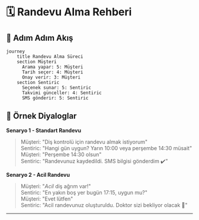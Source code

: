 # 🗓️ Randevu Alma Rehberi

## 🔄 Adım Adım Akış
```mermaid
journey
    title Randevu Alma Süreci
    section Müşteri
      Arama yapar: 5: Müşteri
      Tarih seçer: 4: Müşteri
      Onay verir: 3: Müşteri
    section Sentiric
      Seçenek sunar: 5: Sentiric
      Takvimi günceller: 4: Sentiric
      SMS gönderir: 5: Sentiric
```

## 💬 Örnek Diyaloglar
**Senaryo 1 - Standart Randevu**  
> Müşteri: "Diş kontrolü için randevu almak istiyorum"  
> Sentiric: "Hangi gün uygun? Yarın 10:00 veya perşembe 14:30 müsait"  
> Müşteri: "Perşembe 14:30 olsun"  
> Sentiric: "Randevunuz kaydedildi. SMS bilgisi gönderdim ✔️"  

**Senaryo 2 - Acil Randevu**  
> Müşteri: "*Acil* diş ağrım var!"  
> Sentiric: "En yakın boş yer bugün 17:15, uygun mu?"  
> Müşteri: "Evet lütfen"  
> Sentiric: "Acil randevunuz oluşturuldu. Doktor sizi bekliyor olacak 🚨"


---